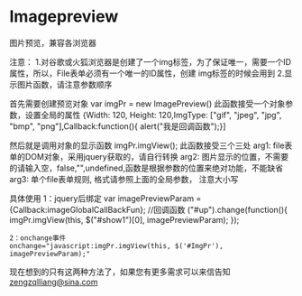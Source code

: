 Imagepreview
============

图片预览，兼容各浏览器

注意：
	1.对谷歌或火狐浏览器是创建了一个img标签，为了保证唯一，需要一个ID属性，所以，File表单必须有一个唯一的ID属性，创建
	img标签的时候会用到
	2.显示图片函数，请注意参数顺序

首先需要创建预览对象
	var imgPr = new ImagePreview()
	此函数接受一个对象参数，设置全局的属性
	{Width: 120, Height: 120,ImgType: ["gif", "jpeg", "jpg", "bmp", "png"],Callback:function(){ alert("我是回调函数");}]

然后就是调用对象的显示函数
	imgPr.imgView();
	此函数接受三个三处
	arg1: file表单的DOM对象，采用jquery获取的，请自行转换
	arg2: 图片显示的位置，不需要的请输入空，false,"",undefined,函数是根据参数的位置来绝对功能，不能缺省
	arg3: 单个file表单规则, 格式请参照上面的全局参数， 注意大小写

具体使用
	1：jquery后绑定
	var imagePreviewParam = {Callback:imageGlobalCallBackFun};  //回调函数
	("#up").change(function(){
        imgPr.imgView(this, $("#show1")[0], imagePreviewParam);
    });

    2：onchange事件
    onchange="javascript:imgPr.imgView(this, $('#ImgPr'), imagePreviewParam);"

 现在想到的只有这两种方法了，如果您有更多需求可以来信告知 zengzqlliang@sina.com



